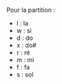 Pour la partition :  
- l : la  
- w : si  
- d : do  
- x : do#  
- r : ré  
- m : mi  
- f : fa  
- s : sol  

